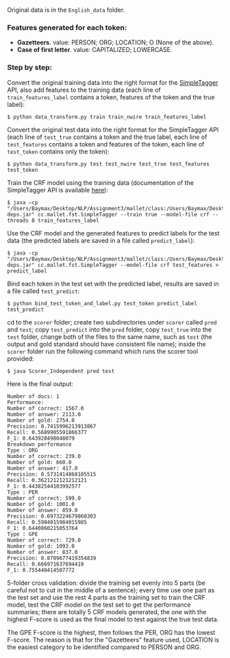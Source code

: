 Original data is in the `English_data` folder.

### Features generated for each token:
+ **Gazetteers**. value: PERSON; ORG; LOCATION; O (None of the above).
+ **Case of first letter**. value: CAPITALIZED; LOWERCASE.

### Step by step:

Convert the original training data into the right format for the [SimpleTagger](http://mallet.cs.umass.edu/sequences.php) API, also add features to the training data (each line of `train_features_label` contains a token, features of the token and the true label):<br />
```
$ python data_transform.py train train_nwire train_features_label
```

Convert the original test data into the right format for the SimpleTagger API (each line of `test_true` contains a token and the true label, each line of `test_features` contains a token and features of the token, each line of `test_token` contains only the token): <br />
``` 
$ python data_transform.py test test_nwire test_true test_features test_token
```

Train the CRF model using the training data (documentation of the SimpleTagger API is available [here](http://mallet.cs.umass.edu/api/)):<br />
``` 
$ java –cp "/Users/Baymax/Desktop/NLP/Assignment3/mallet/class:/Users/Baymax/Desktop/NLP/Assignment3/mallet/lib/mallet-deps.jar" cc.mallet.fst.SimpleTagger --train true --model-file crf --threads 8 train_features_label
```

Use the CRF model and the generated features to predict labels for the test data (the predicted labels are saved in a file called `predict_label`):<br />
```
$ java -cp "/Users/Baymax/Desktop/NLP/Assignment3/mallet/class:/Users/Baymax/Desktop/NLP/Assignment3/mallet/lib/mallet-deps.jar" cc.mallet.fst.SimpleTagger --model-file crf test_features > predict_label
```

Bind each token in the test set with the predicted label, results are saved in a file called ` test_predict `:<br />
```
$ python bind_test_token_and_label.py test_token predict_label test_predict
```

cd to the ` scorer ` folder; create two subdirectories under `scorer` called `pred` and `test`; copy   `test_predict` into the `pred` folder, copy `test_true` into the `test` folder, change both of the files to the same name, such as `test` (the output and gold standard should have consistent file name); inside the `scorer` folder run the following command which runs the scorer tool provided:
```
$ java Scorer_Independent pred test
```

Here is the final output:
```
Number of docs: 1
Performance: 
Number of correct: 1567.0
Number of answer: 2113.0
Number of gold: 2754.0
Precision: 0.7415996213913867
Recall: 0.5689905591866377
F_1: 0.643928498048079
Breakdown performance
Type : ORG
Number of correct: 239.0
Number of gold: 660.0
Number of answer: 417.0
Precision: 0.5731414868105515
Recall: 0.3621212121212121
F_1: 0.44382544103992577
Type : PER
Number of correct: 599.0
Number of gold: 1001.0
Number of answer: 859.0
Precision: 0.6973224679860303
Recall: 0.5984015984015985
F_1: 0.6440860215053764
Type : GPE
Number of correct: 729.0
Number of gold: 1093.0
Number of answer: 837.0
Precision: 0.8709677419354839
Recall: 0.666971637694419
F_1: 0.755440414507772
```
5-folder cross validation: divide the training set evenly into 5 parts (be careful not to cut in the middle of a sentence); every time use one part as the test set and use the rest 4 parts as the training set to train the CRF model, test the CRF model on the test set to get the performance summaries; there are totally 5 CRF models generated, the one with the highest F-score is used as the final model to test against the true test data.

The GPE F-score is the highest, then follows the PER, ORG has the lowest F-score. The reason is that for the "Gazetteers" feature used, LOCATION is the easiest category to be identified compared to PERSON and ORG.
